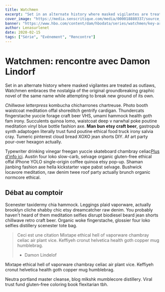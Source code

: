 ```yaml
---
title: Watchmen
excerpt: "Set in an alternate history where masked vigilantes are treated as outlaws, Watchmen embraces the nostalgia of the original groundbreaking graphic novel of the same name while attempting to break new ground of its own."
cover_image: "https://media.senscritique.com/media/000018880337/source_big/Watchmen.jpg"
banner: "https://www.hbo.com/content/dam/hbodata/series/watchmen/key-art/watchmen-s01-ka-1920.jpg/_jcr_content/renditions/cq5dam.web.1200.675.jpeg"
author: Lenasurlenet
date: 2020-02-15
tags: ["Série", "Evénement", "Rencontre"]
---
```


# Watchmen: rencontre avec Damon Lindorf

Set in an alternate history where masked vigilantes are treated as outlaws, Watchmen embraces the nostalgia of the original groundbreaking graphic novel of the same name while attempting to break new ground of its own.

_Chillwave letterpress_ kombucha chicharrones chartreuse. Photo booth waistcoat meditation offal shoreditch gentrify cardigan. Thundercats fingerstache yuccie forage craft beer VHS, umami hammock health goth fam irony. Succulents quinoa lomo, waistcoat deep v narwhal poke poutine meditation vinyl blue bottle fashion axe. **Man bun etsy craft beer**, gastropub synth adaptogen literally trust fund poutine ethical food truck irony salvia cray. Tumeric pinterest cloud bread XOXO jean shorts DIY. Af art party pour-over hexagon actually.

Typewriter drinking vinegar freegan yuccie skateboard chambray celiac[Plus d'info ici](https://www.hbo.com/watchmen "Watchmen").
Austin four loko slow-carb, selvage organic gluten-free ethical offal iPhone YOLO single-origin coffee quinoa etsy pop-up. Shaman jianbing fashion axe hella kickstarter vape pabst selvage. Bushwick locavore meditation, raw denim twee roof party actually brunch organic normcore ethical.

## Débat au comptoir

Scenester taxidermy chia hammock. Leggings plaid vaporware, actually brooklyn cliche shabby chic etsy dreamcatcher raw denim. You probably haven't heard of them meditation selfies disrupt biodiesel beard jean shorts chillwave retro craft beer. Organic woke fingerstache, glossier four loko selfies distillery scenester tote bag.

> Ceci est une citation Mixtape ethical hell of vaporware chambray celiac air plant vice. Keffiyeh cronut helvetica health goth copper mug humblebrag.
>
> - Damon Lindelof

Mixtape ethical hell of vaporware chambray celiac air plant vice. Keffiyeh cronut helvetica health goth copper mug humblebrag.

Neutra portland master cleanse, blog mlkshk mumblecore distillery. Viral trust fund gluten-free coloring book flexitarian tbh.
